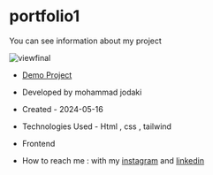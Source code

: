 ﻿# portfolio1
You can see information about my project

![viewfinal]()

- [Demo Project](https://mohammadjodaki.github.io/portfolio1/)

- Developed by mohammad jodaki

- Created - 2024-05-16

- Technologies Used - Html , css , tailwind

- Frontend

- How to reach me : with my [instagram](https://www.instagram.com/mohammad_jodaki_web) and [linkedin](https://www.linkedin.com/in/mohammad-jodakian/)
